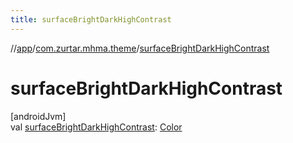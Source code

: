 ```yaml
---
title: surfaceBrightDarkHighContrast
---
```

//[app](../../index.html)/[com.zurtar.mhma.theme](index.html)/[surfaceBrightDarkHighContrast](surface-bright-dark-high-contrast.html)



# surfaceBrightDarkHighContrast



[androidJvm]\
val [surfaceBrightDarkHighContrast](surface-bright-dark-high-contrast.html): [Color](https://developer.android.com/reference/kotlin/androidx/compose/ui/graphics/Color.html)



